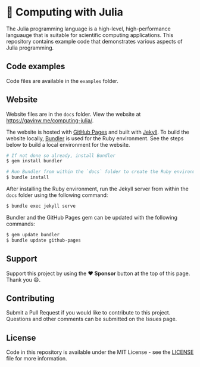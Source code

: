 # :gem: Computing with Julia

The Julia programming language is a high-level, high-performance languauge that is suitable for scientific computing applications. This repository contains example code that demonstrates various aspects of Julia programming.

## Code examples

Code files are available in the `examples` folder.

## Website

Website files are in the `docs` folder. View the website at https://gavinw.me/computing-julia/.

The website is hosted with [GitHub Pages](https://pages.github.com) and built with [Jekyll](https://jekyllrb.com). To build the website locally, [Bundler](https://bundler.io) is used for the Ruby environment. See the steps below to build a local environment for the website.

```bash
# If not done so already, install Bundler
$ gem install bundler

# Run Bundler from within the `docs` folder to create the Ruby environment
$ bundle install
```

After installing the Ruby environment, run the Jekyll server from within the `docs` folder using the following command:

```bash
$ bundle exec jekyll serve
```

Bundler and the GitHub Pages gem can be updated with the following commands:

```bash
$ gem update bundler
$ bundle update github-pages
```

## Support

Support this project by using the **:heart: Sponsor** button at the top of this page. Thank you :smile:.

## Contributing

Submit a Pull Request if you would like to contribute to this project. Questions and other comments can be submitted on the Issues page.

## License

Code in this repository is available under the MIT License - see the [LICENSE](LICENSE) file for more information.
